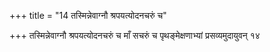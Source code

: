 +++
title = "14 तस्मिन्नेवाग्नौ श्रपयत्योदनचरुं च"

+++
तस्मिन्नेवाग्नौ श्रपयत्योदनचरुं च माँ सचरुं च पृथङ्मेक्षणाभ्यां प्रसव्यमुदायुवन् १४